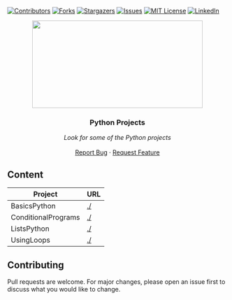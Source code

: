[![Contributors][contributors-shield]][contributors-url]
[![Forks][forks-shield]][forks-url]
[![Stargazers][stars-shield]][stars-url]
[![Issues][issues-shield]][issues-url]
[![MIT License][license-shield]][license-url]
[![LinkedIn][linkedin-shield]][linkedin-url]


<p align="center">
  <img src="https://i.imgur.com/3GmPd7O.png" width="390" height="200">

  <h3 align="center">Python Projects</h3>

  <p align="center">
        <em>Look for some of the Python projects</em>
    <br /><br />
    <a href="https://github.com/MiguelCF06/WebDevelopment_Projects/issues">Report Bug</a>
    ·
    <a href="https://github.com/MiguelCF06/WebDevelopment_Projects/issues">Request Feature</a>
  </p>
</p>


## Content

| Project  | URL |
| ------------- | ------------- |
| BasicsPython  | [./]()  |
| ConditionalPrograms  | [./]()  |
| ListsPython  | [./]()  |
| UsingLoops  |[./]()  |

## Contributing
Pull requests are welcome. For major changes, please open an issue first to discuss what you would like to change.



[contributors-shield]: https://img.shields.io/github/contributors/MiguelCF06/WebDevelopment_Projects?style=flat-square
[contributors-url]: https://github.com/MiguelCF06/WebDevelopment_Projects/graphs/contributors
[forks-shield]: https://img.shields.io/github/forks/MiguelCF06/WebDevelopment_Projects.svg?style=flat-square
[forks-url]: https://github.com/MiguelCF06/WebDevelopment_Projects/network/members
[stars-shield]: https://img.shields.io/github/stars/MiguelCF06/WebDevelopment_Projects.svg?style=flat-square
[stars-url]: https://github.com/MiguelCF06/WebDevelopment_Projects/stargazers
[issues-shield]: https://img.shields.io/github/issues/MiguelCF06/WebDevelopment_Projects?style=flat-square
[issues-url]: https://github.com/MiguelCF06/WebDevelopment_Projects/issues
[license-shield]: https://img.shields.io/github/license/MiguelCF06/WebDevelopment_Projects?style=flat-square
[license-url]: https://github.com/MiguelCF06/WebDevelopment_Projects/blob/master/LICENSE
[linkedin-shield]: https://img.shields.io/badge/-LinkedIn-black.svg?style=flat-square&logo=linkedin&colorB=555
[linkedin-url]: www.linkedin.com/in/miguel-cipamocha
